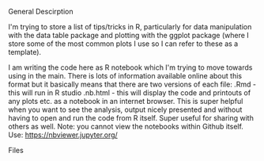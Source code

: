 General Descirption

I'm trying to store a list of tips/tricks in R, particularly for data manipulation with the data table package and plotting with the ggplot package (where I store some of the most common plots I use so I can refer to these as a template).

I am writing the code here as R notebook which I'm trying to move towards using in the main. There is lots of information available online about this format but it basically means that there are two versions of each file: 
.Rmd - this will run in R studio 
.nb.html - this will display the code and printouts of any plots etc. as a notebook in an internet browser. This is super helpful when you want to see the analysis, output nicely presented and without having to open and run the code from R itself. Super useful for sharing with others as well. Note: you cannot view the notebooks within Github itself. Use: https://nbviewer.jupyter.org/

Files